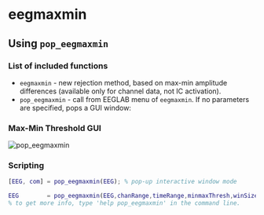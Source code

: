 
<!-- README.md is generated from README.Rmd. Please edit that file -->
eegmaxmin
=========

Using `pop_eegmaxmin`
---------------------

### List of included functions

-   `eegmaxmin` - new rejection method, based on max-min amplitude differences (available only for channel data, not IC activation).
-   `pop_eegmaxmin` - call from EEGLAB menu of `eegmaxmin`. If no parameters are specified, pops a GUI window:

### Max-Min Threshold GUI

![pop\_eegmaxmin](maxmin_eg.png)

### Scripting

``` matlab
[EEG, com] = pop_eegmaxmin(EEG); % pop-up interactive window mode

EEG        = pop_eegmaxmin(EEG,chanRange,timeRange,minmaxThresh,winSize,stepSize,maW);
% to get more info, type 'help pop_eegmaxmin' in the command line.
```
